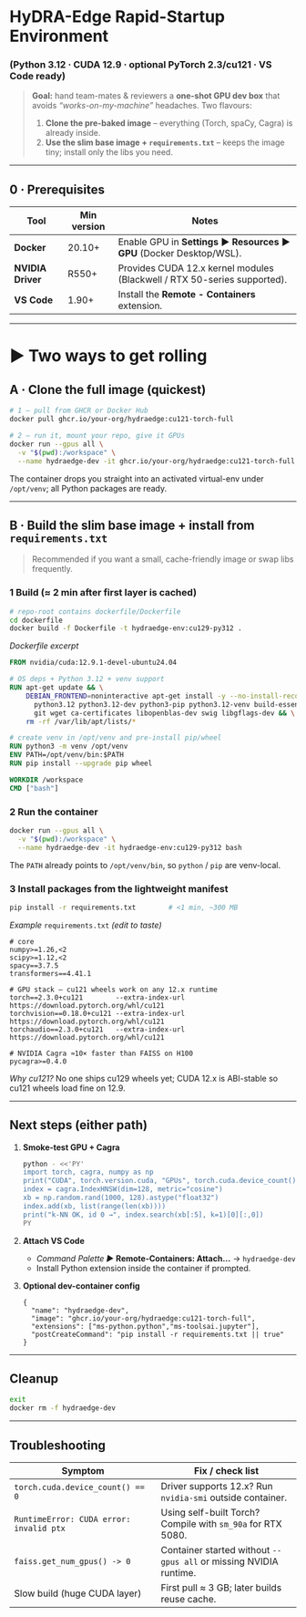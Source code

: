 # HyDRA-Edge Rapid-Startup Environment

### (Python 3.12 · CUDA 12.9 · optional PyTorch 2.3/cu121 · VS Code ready)

> **Goal:** hand team-mates & reviewers a **one-shot GPU dev box** that avoids *“works-on-my-machine”* headaches. Two flavours:
>
> 1. **Clone the pre-baked image** – everything (Torch, spaCy, Cagra) is already inside.  
> 2. **Use the slim base image + `requirements.txt`** – keeps the image tiny; install only the libs you need.

---

## 0 · Prerequisites

| Tool              | Min version | Notes                                                                    |
| ----------------- | ----------- | ------------------------------------------------------------------------ |
| **Docker**        | 20.10+      | Enable GPU in **Settings ▶ Resources ▶ GPU** (Docker Desktop/WSL).        |
| **NVIDIA Driver** | R550+       | Provides CUDA 12.x kernel modules (Blackwell / RTX 50-series supported). |
| **VS Code**       | 1.90+       | Install the **Remote - Containers** extension.                           |

---

# ▶ Two ways to get rolling

## A · Clone the full image (quickest)

```bash
# 1 – pull from GHCR or Docker Hub
docker pull ghcr.io/your-org/hydraedge:cu121-torch-full

# 2 – run it, mount your repo, give it GPUs
docker run --gpus all \
  -v "$(pwd):/workspace" \
  --name hydraedge-dev -it ghcr.io/your-org/hydraedge:cu121-torch-full bash
````

The container drops you straight into an activated virtual-env under `/opt/venv`; all Python packages are ready.

---

## B · Build the slim base image + install from `requirements.txt`

> Recommended if you want a small, cache-friendly image or swap libs frequently.

### 1 Build (≈ 2 min after first layer is cached)

```bash
# repo-root contains dockerfile/Dockerfile
cd dockerfile
docker build -f Dockerfile -t hydraedge-env:cu129-py312 .
```

*Dockerfile excerpt*

```dockerfile
FROM nvidia/cuda:12.9.1-devel-ubuntu24.04

# OS deps + Python 3.12 + venv support
RUN apt-get update && \
    DEBIAN_FRONTEND=noninteractive apt-get install -y --no-install-recommends \
      python3.12 python3.12-dev python3-pip python3.12-venv build-essential \
      git wget ca-certificates libopenblas-dev swig libgflags-dev && \
    rm -rf /var/lib/apt/lists/*

# create venv in /opt/venv and pre-install pip/wheel
RUN python3 -m venv /opt/venv
ENV PATH=/opt/venv/bin:$PATH
RUN pip install --upgrade pip wheel

WORKDIR /workspace
CMD ["bash"]
```

### 2 Run the container

```bash
docker run --gpus all \
  -v "$(pwd):/workspace" \
  --name hydraedge-dev -it hydraedge-env:cu129-py312 bash
```

The `PATH` already points to `/opt/venv/bin`, so `python` / `pip` are venv-local.

### 3 Install packages from the lightweight manifest

```bash
pip install -r requirements.txt        # <1 min, ~300 MB
```

*Example* `requirements.txt` *(edit to taste)*

```text
# core
numpy>=1.26,<2
scipy>=1.12,<2
spacy==3.7.5
transformers==4.41.1

# GPU stack – cu121 wheels work on any 12.x runtime
torch==2.3.0+cu121        --extra-index-url https://download.pytorch.org/whl/cu121
torchvision==0.18.0+cu121 --extra-index-url https://download.pytorch.org/whl/cu121
torchaudio==2.3.0+cu121   --extra-index-url https://download.pytorch.org/whl/cu121

# NVIDIA Cagra ≈10× faster than FAISS on H100
pycagra>=0.4.0
```

*Why cu121?* No one ships cu129 wheels yet; CUDA 12.x is ABI-stable so cu121 wheels load fine on 12.9.

---

## Next steps (either path)

1. **Smoke-test GPU + Cagra**

   ```bash
   python - <<'PY'
   import torch, cagra, numpy as np
   print("CUDA", torch.version.cuda, "GPUs", torch.cuda.device_count())
   index = cagra.IndexHNSW(dim=128, metric="cosine")
   xb = np.random.rand(1000, 128).astype("float32")
   index.add(xb, list(range(len(xb))))
   print("k-NN OK, id 0 →", index.search(xb[:5], k=1)[0][:,0])
   PY
   ```

2. **Attach VS Code**

   * *Command Palette ▶* **Remote-Containers: Attach…** → `hydraedge-dev`
   * Install Python extension inside the container if prompted.

3. **Optional dev-container config**

   ```jsonc
   {
     "name": "hydraedge-dev",
     "image": "ghcr.io/your-org/hydraedge:cu121-torch-full",
     "extensions": ["ms-python.python","ms-toolsai.jupyter"],
     "postCreateCommand": "pip install -r requirements.txt || true"
   }
   ```

---

## Cleanup

```bash
exit
docker rm -f hydraedge-dev
```

---

## Troubleshooting

| Symptom                                 | Fix / check list                                                  |
| --------------------------------------- | ----------------------------------------------------------------- |
| `torch.cuda.device_count() == 0`        | Driver supports 12.x? Run `nvidia-smi` outside container.         |
| `RuntimeError: CUDA error: invalid ptx` | Using self-built Torch? Compile with `sm_90a` for RTX 5080.       |
| `faiss.get_num_gpus() -> 0`             | Container started without `--gpus all` or missing NVIDIA runtime. |
| Slow build (huge CUDA layer)            | First pull ≈ 3 GB; later builds reuse cache.                      |

